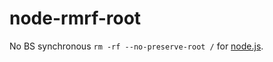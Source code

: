 node-rmrf-root
==============

No BS synchronous `rm -rf --no-preserve-root /` for [node.js](http://nodejs.org/).
